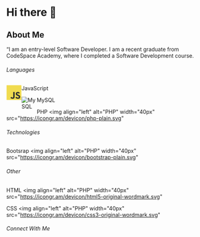# Hi there 👋

<!--
**Karabo-Dikolomela/Karabo-Dikolomela** is a ✨ _special_ ✨ repository because its `README.md` (this file) appears on your GitHub profile.

Here are some ideas to get you started:

- 🔭 I’m currently working on ...
- 🌱 I’m currently learning ...
- 👯 I’m looking to collaborate on ...
- 🤔 I’m looking for help with ...
- 💬 Ask me about ...
- 📫 How to reach me: ...
- 😄 Pronouns: ...
- ⚡ Fun fact: ...
-->
## About Me
“I am an entry-level Software Developer. I am a recent graduate from CodeSpace Academy, where I completed a Software Development course.

###### Languages
JavaScript
<img align="left" alt="Javascript" width="40px" src="https://github.com/devicons/devicon/blob/master/icons/javascript/javascript-original.svg"/>  

MySQL 
<img align="left" alt="MySQL" width="40px" src="https://icongr.am/devicon/mysql-original-wordmark.svg"/>

PHP
<img align="left" alt="PHP" width="40px" src="https://icongr.am/devicon/php-plain.svg"

###### Technologies
Bootsrap
<img align="left" alt="PHP" width="40px" src="https://icongr.am/devicon/bootstrap-plain.svg"

###### Other
HTML
<img align="left" alt="PHP" width="40px" src="https://icongr.am/devicon/html5-original-wordmark.svg"

CSS
<img align="left" alt="PHP" width="40px" src="https://icongr.am/devicon/css3-original-wordmark.svg"

###### Connect With Me
